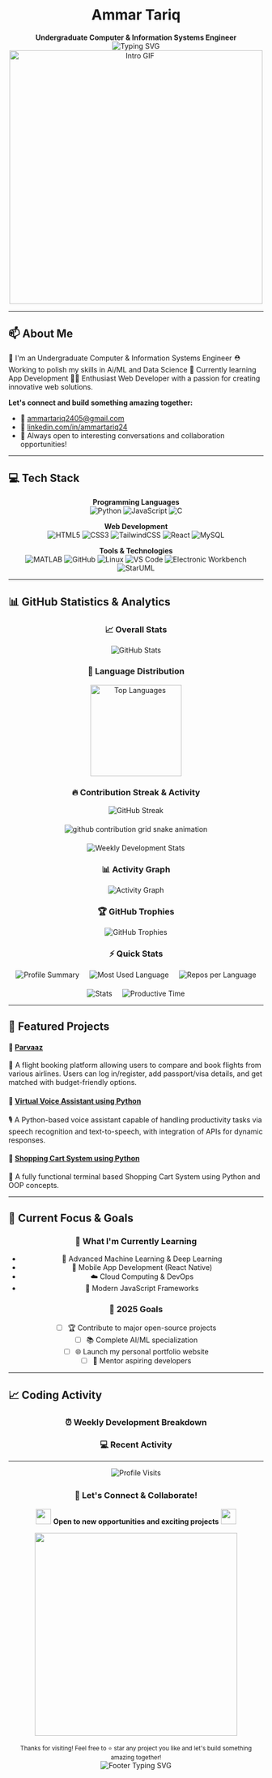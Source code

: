 <div align="center">
  <h1>Ammar Tariq</h1>
  <strong>Undergraduate Computer & Information Systems Engineer</strong>
</div>

<div align="center">
  <img src="https://readme-typing-svg.herokuapp.com?font=Fira+Code&size=30&duration=3000&pause=1000&color=00D9FF&center=true&vCenter=true&width=600&lines=Hi+there!;Want+to+know+about+me?;Enthusiast+Web+Developer;Building+the+Future+with+Code!" alt="Typing SVG" />
</div>

<div align="center">
  <img src="https://user-images.githubusercontent.com/74038190/225813708-98b745f2-7d22-48cf-9150-083f1b00d6c9.gif" width="500" alt="Intro GIF"/>
</div>

---

## 📫 About Me
  🫡 I'm an Undergraduate Computer & Information Systems Engineer
  ⛑️ Working to polish my skills in Ai/ML and Data Science
  📱 Currently learning App Development
  🧑‍💻 Enthusiast Web Developer with a passion for creating innovative web solutions.

**Let's connect and build something amazing together:**
- 📧 [ammartariq2405@gmail.com](mailto:ammartariq2405@gmail.com)  
- 🔗 [linkedin.com/in/ammartariq24](https://www.linkedin.com/in/ammartariq24)
- 💬 Always open to interesting conversations and collaboration opportunities!

---

## 💻 Tech Stack

<div align="center">

**Programming Languages**  
![Python](https://img.shields.io/badge/-Python-3776AB?style=for-the-badge&logo=python&logoColor=white) ![JavaScript](https://img.shields.io/badge/-JavaScript-F7DF1E?style=for-the-badge&logo=javascript&logoColor=black) ![C](https://img.shields.io/badge/-C-00599C?style=for-the-badge&logo=c&logoColor=white)

**Web Development**  
![HTML5](https://img.shields.io/badge/-HTML5-E34F26?style=for-the-badge&logo=html5&logoColor=white) ![CSS3](https://img.shields.io/badge/-CSS3-1572B6?style=for-the-badge&logo=css3&logoColor=white) ![TailwindCSS](https://img.shields.io/badge/-TailwindCSS-38B2AC?style=for-the-badge&logo=tailwind-css&logoColor=white) ![React](https://img.shields.io/badge/-React-61DAFB?style=for-the-badge&logo=react&logoColor=black) ![MySQL](https://img.shields.io/badge/-MySQL-4479A1?style=for-the-badge&logo=mysql&logoColor=white)

**Tools & Technologies**  
![MATLAB](https://img.shields.io/badge/-MATLAB-0076A8?style=for-the-badge&logo=mathworks&logoColor=white) ![GitHub](https://img.shields.io/badge/-GitHub-181717?style=for-the-badge&logo=github&logoColor=white) ![Linux](https://img.shields.io/badge/-Linux-FCC624?style=for-the-badge&logo=linux&logoColor=black) ![VS Code](https://img.shields.io/badge/-VS_Code-007ACC?style=for-the-badge&logo=visual-studio-code&logoColor=white) ![Electronic Workbench](https://img.shields.io/badge/-Electronic_Workbench-grey?style=for-the-badge) ![StarUML](https://img.shields.io/badge/-StarUML-2D2D2D?style=for-the-badge)

</div>

---

## 📊 GitHub Statistics & Analytics

<div align="center">

### 📈 Overall Stats
<img src="https://github-readme-stats.vercel.app/api?username=iammartariq&show_icons=true&theme=radical&include_all_commits=true&count_private=true" alt="GitHub Stats"/>

### 🌟 Language Distribution
<img src="https://github-readme-stats.vercel.app/api/top-langs/?username=iammartariq&layout=compact&langs_count=8&theme=radical&hide_border=true" height="180" alt="Top Languages"/>

### 🔥 Contribution Streak & Activity
<div style="display: flex; flex-direction: column; align-items: center; gap: 20px;">
  
  <!-- Enhanced Streak Card with Fire Animation -->
  <img src="https://github-readme-streak-stats.herokuapp.com/?user=iammartariq&theme=radical&hide_border=true&stroke=00D9FF&ring=00D9FF&fire=FF6B6B&currStreakLabel=00D9FF" alt="GitHub Streak"/>
  
  <!-- Contribution Snake Animation -->
  <picture>
    <source media="(prefers-color-scheme: dark)" srcset="https://raw.githubusercontent.com/iammartariq/iammartariq/output/github-contribution-grid-snake-dark.svg">
    <source media="(prefers-color-scheme: light)" srcset="https://raw.githubusercontent.com/iammartariq/iammartariq/output/github-contribution-grid-snake.svg">
    <img alt="github contribution grid snake animation" src="https://raw.githubusercontent.com/iammartariq/iammartariq/output/github-contribution-grid-snake.svg">
  </picture>
  
  <!-- 3D Contribution Calendar -->
  <img src="https://github-readme-stats.vercel.app/api/wakatime?username=iammartariq&theme=radical&hide_border=true&custom_title=Weekly+Development+Breakdown" alt="Weekly Development Stats"/>
  
</div>

### 📊 Activity Graph
<img src="https://github-readme-activity-graph.vercel.app/graph?username=iammartariq&theme=radical&hide_border=true&bg_color=0D1117&color=00D9FF&line=FF6B6B&point=FFFFFF&area=true&area_color=00D9FF" alt="Activity Graph"/>

### 🏆 GitHub Trophies
<img src="https://github-profile-trophy.vercel.app/?username=iammartariq&theme=radical&no-frame=true&margin-w=15&margin-h=15&column=4&rank=SECRET,SSS,SS,S,AAA,AA,A,B,C" alt="GitHub Trophies"/>

### ⚡ Quick Stats
<div style="display: flex; justify-content: center; gap: 20px; flex-wrap: wrap;">
  <img src="https://github-profile-summary-cards.vercel.app/api/cards/profile-details?username=iammartariq&theme=radical" alt="Profile Summary"/>
  <img src="https://github-profile-summary-cards.vercel.app/api/cards/most-commit-language?username=iammartariq&theme=radical" alt="Most Used Language"/>
  <img src="https://github-profile-summary-cards.vercel.app/api/cards/repos-per-language?username=iammartariq&theme=radical" alt="Repos per Language"/>
  <img src="https://github-profile-summary-cards.vercel.app/api/cards/stats?username=iammartariq&theme=radical" alt="Stats"/>
  <img src="https://github-profile-summary-cards.vercel.app/api/cards/productive-time?username=iammartariq&theme=radical&utcOffset=5" alt="Productive Time"/>
</div>

</div>

---

## 🚀 Featured Projects

#### 🔹 [Parvaaz](https://github.com/iammartariq/Parvaaz)
🛫 A flight booking platform allowing users to compare and book flights from various airlines. Users can log in/register, add passport/visa details, and get matched with budget-friendly options.

#### 🔹 [Virtual Voice Assistant using Python](https://github.com/iammartariq/Virtual-Voice-Assistant)
🎙️ A Python-based voice assistant capable of handling productivity tasks via speech recognition and text-to-speech, with integration of APIs for dynamic responses.

#### 🔹 [Shopping Cart System using Python](https://github.com/iammartariq/Shopping-Mall-System)
🛒 A fully functional terminal based Shopping Cart System using Python and OOP concepts.

---

## 🎯 Current Focus & Goals

<div align="center">

### 🌱 What I'm Currently Learning
- 🤖 Advanced Machine Learning & Deep Learning
- 📱 Mobile App Development (React Native)
- ☁️ Cloud Computing & DevOps
- 🚀 Modern JavaScript Frameworks

### 📅 2025 Goals
- [ ] 🏆 Contribute to major open-source projects
- [ ] 📚 Complete AI/ML specialization
- [ ] 🌐 Launch my personal portfolio website
- [ ] 🤝 Mentor aspiring developers

</div>

---

## 📈 Coding Activity

<div align="center">

### ⏰ Weekly Development Breakdown
<!--START_SECTION:waka-->
<!--END_SECTION:waka-->

### 💻 Recent Activity
<!--START_SECTION:activity-->
<!--END_SECTION:activity-->

</div>

---

<div align="center">
  <img src="https://komarev.com/ghpvc/?username=iammartariq&style=for-the-badge&color=brightgreen" alt="Profile Visits" />
  
  <!-- Animated Divider -->
  <img src="https://user-images.githubusercontent.com/74038190/212284100-561aa473-3905-4a80-b561-0d28506553ee.gif" width="900" height="3">

  ### 🤝 Let's Connect & Collaborate!

  <img src="https://user-images.githubusercontent.com/74038190/212284100-561aa473-3905-4a80-b561-0d28506553ee.gif" width="30"> **Open to new opportunities and exciting projects** <img src="https://user-images.githubusercontent.com/74038190/212284100-561aa473-3905-4a80-b561-0d28506553ee.gif" width="30">

  <!-- Animated Footer -->
  <div>
    <img src="https://user-images.githubusercontent.com/74038190/212284158-e840e285-664b-44d7-b79b-e264b5e54825.gif" width="400">
  </div>

  <br/>
  <small>Thanks for visiting! Feel free to ⭐ star any project you like and let's build something amazing together!</small>
  
  <!-- Animated Thank You -->
  <div>
    <img src="https://readme-typing-svg.herokuapp.com?font=Fira+Code&size=20&duration=2000&pause=1000&color=00D9FF&center=true&vCenter=true&width=435&lines=Thanks+for+stopping+by!;Let's+code+the+future+together!;Happy+coding!+%F0%9F%9A%80" alt="Footer Typing SVG" />
  </div>
</div>
